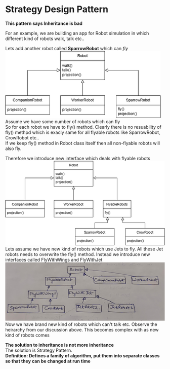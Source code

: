 # Strategy Design Pattern  
**This pattern says Inheritance is bad**  

For an example, we are building an app for Robot simulation in which different kind of robots walk, talk etc..  

Lets add another robot called **SparrowRobot** which can *fly*  
<img src="images/robot.drawio.png" />  
Assume we have some number of robots which can fly  
So for each robot we have to fly() method. Clearly there is no resuability of fly() methpd which is exacly same for all flyable robots like SparrowRobot, CrowRobot etc..  
If we keep fly() method in Robot class itself then all non-flyable robots will also fly.  

Therefore we introduce new interface which deals with flyable robots  
<img src="images/robot-flyable.png" />  
Lets assume we have new kind of robots which use Jets to fly. All these Jet robots needs to overwrite the fly() method. Instead we introduce new interfaces called FlyWithWings and FlyWithJet  
<img src="images/robots-heirarchy.jpg" />  
Now we have brand new kind of robots which can't talk etc.
Observe the heirarchy from our discussion above. This becomes complex with as new kind of robots comes  

**The solution to inheritance is not more inheritance**  
The solution is Strategy Pattern.  
**Definition: Defines a family of algorithm, put them into separate classes so that they can be changed at run time**



